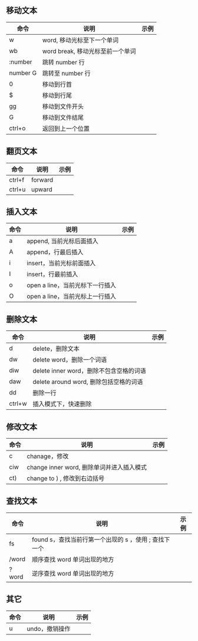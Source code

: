 ## 移动文本

|命令|说明|示例|
|--|--|--|
|w|word, 移动光标至下一个单词||
|wb|word break, 移动光标至前一个单词||
|:number|跳转 number 行||
|number G|跳转至 number 行||
|0|移动到行首||
|$|移动到行尾||
|gg|移动到文件开头||
|G|移动到文件结尾||
|ctrl+o|返回到上一个位置||


## 翻页文本

|命令|说明|示例|
|--|--|--|
|ctrl+f|forward||
|ctrl+u|upward||

## 插入文本

|命令|说明|示例|
|--|--|--|
|a|append, 当前光标后面插入||
|A|append，行最后插入||
|i|insert，当前光标前面插入||
|I|insert，行最前插入||
|o|open a line，当前光标下一行插入||
|O|open a line，当前光标上一行插入||

## 删除文本

|命令|说明|示例|
|--|--|--|
|d|delete，删除文本||
|dw|delete word，删除一个词语||
|diw|delete inner word，删除不包含空格的词语||
|daw|delete around word, 删除包括空格的词语||
|dd|删除一行||
|ctrl+w|插入模式下，快速删除||

## 修改文本

|命令|说明|示例|
|--|--|--|
|c|chanage，修改||
|ciw|change inner word, 删除单词并进入插入模式||
|ct)|change to ) , 修改到右边括号||

## 查找文本

|命令|说明|示例|
|--|--|--|
|fs|found s，查找当前行第一个出现的 s ，使用 ; 查找下一个||
|/word|顺序查找 word 单词出现的地方||
|?word|逆序查找 word 单词出现的地方||

## 其它

|命令|说明|示例|
|--|--|--|
|u|undo，撤销操作||
